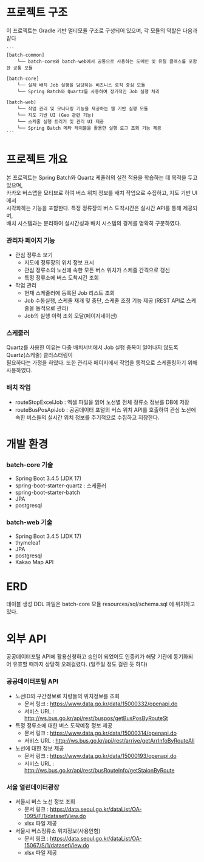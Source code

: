 # 프로젝트 구조

이 프로젝트는 Gradle 기반 멀티모듈 구조로 구성되어 있으며, 각 모듈의 역할은 다음과 같다

<pre><code>```
[batch-common]
    └── batch-core와 batch-web에서 공통으로 사용하는 도메인 및 유틸 클래스를 포함한 공통 모듈

[batch-core]
    └── 실제 배치 Job 실행을 담당하는 비즈니스 로직 중심 모듈
    └── Spring Batch와 Quartz를 사용하여 정기적인 Job 실행 처리

[batch-web]
    └── 작업 관리 및 모니터링 기능을 제공하는 웹 기반 실행 모듈
    └── 지도 기반 UI (Geo 관련 기능)
    └── 스케줄 실행 트리거 및 관리 UI 제공
    └── Spring Batch 메타 테이블을 활용한 실행 로그 조회 기능 제공
``` </code></pre>


# 프로젝트 개요

본 프로젝트는 Spring Batch와 Quartz 케줄러의 실전 적용을 학습하는 데 목적을 두고 있으며,  
카카오 버스앱을 모티브로 하여 버스 위치 정보를 배치 작업으로 수집하고, 지도 기반 UI에서  
시각화하는 기능을 포함한다. 특정 정류장의 버스 도착시간은 실시간 API를 통해 제공되며,  
배치 시스템과는 분리하여 실시간성과 배치 시스템의 경계를 명확히 구분하였다.

### 관리자 페이지 기능
* 관심 정류소 보기
	* 지도에 정류장의 위치 정보 표시
	* 관심 정류소의 노선에 속한 모든 버스 위치가 스케줄 간격으로 갱신
	* 특정 정류소에 버스 도착시간 조회
* 작업 관리
	* 현재 스케줄러에 등록된 Job 리스트 조회
	* Job 수동실행, 스케줄 재개 및 중단, 스케줄 조정 기능 제공 (REST API로 스케줄을 동적으로 관리)
	* Job의 실행 이력 조회 모달(페이지네이션)


### 스케줄러
Quartz를 사용한 이유는 다중 배치서버에서 Job 실행 중복이 일어나지 않도록 Quartz(스케줄) 클러스터링이  
필요하다는 가정을 하였다. 또한 관리자 페이지에서 작업을 동적으로 스케줄링하기 위해 사용하였다.

### 배치 작업
* routeStopExcelJob : 엑셀 파일을 읽어 노선별 전체 정류소 정보를 DB에 저장
* routeBusPosApiJob : 공공데이터 포털의 버스 위치 API를 호출하여 관심 노선에 속한 버스들의 실시간 위치 정보를 주기적으로 수집하고 저장한다.


# 개발 환경

### batch-core 기술
* Spring Boot 3.4.5 (JDK 17)
* spring-boot-starter-quartz : 스케줄러
* spring-boot-starter-batch
* JPA
* postgresql


### batch-web 기술
* Spring Boot 3.4.5 (JDK 17)
* thymeleaf
* JPA
* postgresql
* Kakao Map API


# ERD

테이블 생성 DDL 파일은 batch-core 모듈 resources/sql/schema.sql 에 위치하고 있다.


# 외부 API

공공데이터포털 API에 활용신청하고 승인이 되었어도 인증키가 해당 기관에 동기화되어 유효할 때까지 상당히 오래걸렸다. (일주일 정도 걸린 듯 하다)

### 공공데이터포털 API
* 노선ID와 구간정보로 차량들의 위치정보를 조회
	* 문서 링크 : https://www.data.go.kr/data/15000332/openapi.do
	* 서비스 URL : http://ws.bus.go.kr/api/rest/buspos/getBusPosByRouteSt
* 특정 정류소에 대한 버스 도착예정 정보 제공
	* 문서 링크 : https://www.data.go.kr/data/15000314/openapi.do
	* 서비스 URL : http://ws.bus.go.kr/api/rest/arrive/getArrInfoByRouteAll
* 노선에 대한 정보 제공
	* 문서 링크 : https://www.data.go.kr/data/15000193/openapi.do
	* 서비스 URL : http://ws.bus.go.kr/api/rest/busRouteInfo/getStaionByRoute

### 서울 열린데이터광장
* 서울시 버스 노선 정보 조회
	* 문서 링크 : https://data.seoul.go.kr/dataList/OA-1095/F/1/datasetView.do
	* xlsx 파일 제공
* 서울시 버스정류소 위치정보(사용안함)
	* 문서 링크 : https://data.seoul.go.kr/dataList/OA-15067/S/1/datasetView.do
	* xlsx 파일 제공